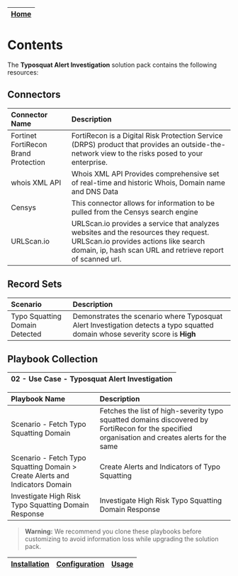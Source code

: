 | [Home](../README.md) |
|----------------------|

# Contents

The **Typosquat Alert Investigation** solution pack contains the following resources:

## Connectors

| Connector Name | Description |
| :-             | :-          |
| Fortinet FortiRecon Brand Protection | FortiRecon is a Digital Risk Protection Service (DRPS) product that provides an outside-the-network view to the risks posed to your enterprise. |
| whois XML API| Whois XML API Provides comprehensive set of real-time and historic Whois, Domain name and DNS Data |
| Censys | This connector allows for information to be pulled from the Censys search engine |
| URLScan.io | URLScan.io provides a service that analyzes websites and the resources they request. URLScan.io provides actions like search domain, ip, hash scan URL and retrieve report of scanned url. |


## Record Sets
| Scenario          | Description |
| :-                | :-          |
| Typo Squatting Domain Detected | Demonstrates the scenario where Typosquat Alert Investigation detects a typo squatted domain whose severity score is **High**|

## Playbook Collection

|02 - Use Case - Typosquat Alert Investigation                                 |
|:-------------------------------------------------------------------------|


| Playbook Name                                                          | Description                                                                       |
|:-----------------------------------------------------------------------|:----------------------------------------------------------------------------------|
| Scenario - Fetch Typo Squatting Domain                                          | Fetches the list of high-severity typo squatted domains discovered by FortiRecon for the specified organisation and creates alerts for the same |
| Scenario - Fetch Typo Squatting Domain > Create Alerts and Indicators Domain                                          | Create Alerts and Indicators of Typo Squatting |
| Investigate High Risk Typo Squatting Domain Response                                   | Investigate High Risk Typo Squatting Domain Response |


>**Warning:** We recommend you clone these playbooks before customizing to avoid information loss while upgrading the solution pack.

| [Installation](./docs/setup.md#installation) | [Configuration](./docs/setup.md#configuration) | [Usage](./docs/usage.md) |
|--------------------------------------------|----------------------------------------------|------------------------|